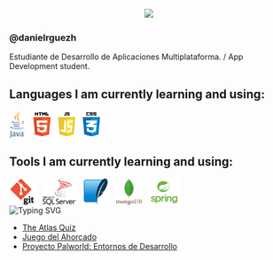 <!-- Banner -->
<p align="center">
  <img src="https://capsule-render.vercel.app/api?type=fade&color=006400&height=180&section=header&text=Daniel%20Alejandro%20Rodriguez%20Herrera&fontSize=30&fontAlignY=40" />
</p>

### @danielrguezh
Estudiante de Desarrollo de Aplicaciones Multiplataforma. / App Development student.

## Languages I am currently learning and using:
<div style="display: flex; gap: 10px; align-items: center;">
  <img src="img/java-logo.png" height="50" />
  <img src="img/html-js-css.png" height="50" />
</div>

## Tools I am currently learning and using:
<div style="display: flex; gap: 10px; align-items: center;">
  <img src="img/git-logo.png" height="50" />
  <img src="img/sql-server-logo.png" height="50" />
  <img src="img/sqlite-logo.png" height="50" />
  <img src="img/mongodb-logo.png" height="50" />
  <img src="img/spring-logo.png" height="50" />
</div>


<img src="https://readme-typing-svg.demolab.com?font=Fira+Code&weight=600&size=22&pause=1000&color=AB2A3E&center=true&vCenter=true&multiline=true&width=600&height=60&lines=Check+my+projects!" alt="Typing SVG" />

* [The Atlas Quiz](https://github.com/danielrguezh/the-atlas-quiz)
* [Juego del Ahorcado](https://github.com/danielrguezh/Juego-del-Ahorcado)
* [Proyecto Palworld: Entornos de Desarrollo](https://github.com/danielrguezh/Proyecto-Palworld-Entornos-de-desarrollo)

